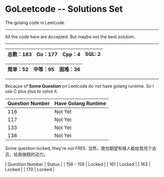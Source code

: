 # GoLeetcode -- Solutions Set
The golang code in Leetcode.

-----

All the code here are Accepted. But maybe not the best solution.

-----

| 总数：183 | Go：177 | Cpp：4 | SQL: 2 |
| -------- | ------ | ------ | ------ |

| 简单：52 | 中等：95 | 困难：36 |
| ------- | ------- | ------- |

-----

Because of **Some Question** on Leetcode do not have golang runtime. So I use C plus plus to solve it.

| Question Number | Have Golang Runtime |
| --------------- | ------------------- |
| 116 | Not Yet |
| 117 | Not Yet |
| 133 | Not Yet |
| 138 | Not Yet |

Some question locked, they're not FREE.
当然，我也期望有缘人能给我充个会员，给我做题的动力。

| Question Number | Status |
| 156 - 159 | Locked |
| 161 | Locked |
| 163 | Locked |
| 170 | Locked |
